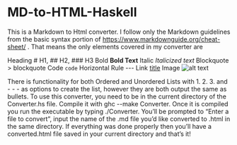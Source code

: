 # MD-to-HTML-Haskell

This  is a Markdown to Html converter. I follow only the Markdown guidelines
from the basic syntax portion of https://www.markdownguide.org/cheat-sheet/ . That means
the only elements covered in my converter are

Heading # H1, ## H2, ### H3
Bold **Bold Text**
Italic *Italicized text*
Blockquote > blockquote
Code `code`
Horizontal Rule ---
Link [title](https://www.example.com)
Image ![alt text](image.jpg)

There is functionality for both Ordered and Unordered Lists with 1. 2. 3. and - - - as options to
create the list, however they are both output the same as bullets. To use this converter, you
need to be in the current directory of the Converter.hs file. Compile it with ghc --make
Converter. Once it is compiled you run the executable by typing ./Converter. You’ll be
prompted to “Enter a file to convert”, input the name of the .md file you’d like converted to
.html in the same directory. If everything was done properly then you’ll have a converted.html
file saved in your current directory and that’s it!
